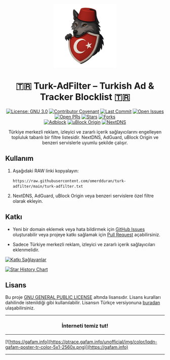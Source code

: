 <p align="center">
    <a href="https://reklamsiz-turkiye.com">
        <img src="https://github.com/omerdduran/turk-adfilter/blob/main/assets/logo.png?raw=true" alt="logo" width="200">
    </a>
</p>



<h1 align="center">🇹🇷 Turk-AdFilter – Turkish Ad & Tracker Blocklist 🇹🇷</h1>

<div align="center">

[![License: GNU 3.0](https://img.shields.io/badge/License-GNU%203.0-orange.svg)](https://opensource.org/license/gpl-3-0)
[![Contributor Covenant](https://img.shields.io/badge/Contributor%20Covenant-2.1-4baaaa.svg)](code_of_conduct.md)
[![Last Commit](https://img.shields.io/github/last-commit/omerdduran/turk-adfilter)](https://github.com/omerdduran/turk-adfilter/commits/main)
[![Open Issues](https://img.shields.io/github/issues/omerdduran/turk-adfilter)](https://github.com/omerdduran/turk-adfilter/issues)
[![Open PRs](https://img.shields.io/github/issues-pr/omerdduran/turk-adfilter)](https://github.com/omerdduran/turk-adfilter/pulls)
[![Stars](https://img.shields.io/github/stars/omerdduran/turk-adfilter)](https://github.com/omerdduran/turk-adfilter/stargazers)
[![Forks](https://img.shields.io/github/forks/omerdduran/turk-adfilter)](https://github.com/omerdduran/turk-adfilter/network/members)  
[![Adblock](https://img.shields.io/badge/syntax-Adblock%20Compatible-brightgreen)](#)
[![uBlock Origin](https://img.shields.io/badge/uBlock%20Origin-supported-brightgreen)](https://github.com/gorhill/uBlock)
[![NextDNS](https://img.shields.io/badge/NextDNS-supported-brightgreen)](https://nextdns.io)

</div>

<p align="center">Türkiye merkezli reklam, izleyici ve zararlı içerik sağlayıcılarını engelleyen topluluk tabanlı bir filtre listesidir. NextDNS, AdGuard, uBlock Origin ve benzeri servislerle uyumlu şekilde çalışır.</p>

## Kullanım

1. Aşağıdaki RAW linki kopyalayın:
   
   `https://raw.githubusercontent.com/omerdduran/turk-adfilter/main/turk-adfilter.txt`

2. NextDNS, AdGuard, uBlock Origin veya benzeri servislere özel filtre olarak ekleyin.

## Katkı

- Yeni bir domain eklemek veya hata bildirmek için [GitHub Issues](https://github.com/omerdduran/turk-adfilter/issues) oluşturabilir veya projeye katkı sağlamak için [Pull Request](https://github.com/omerdduran/turk-adfilter/pulls) açabilirsiniz.

- Sadece Türkiye merkezli reklam, izleyici ve zararlı içerik sağlayıcıları eklenmelidir.

[![Katkı Sağlayanlar](https://contrib.rocks/image?repo=omerdduran/turk-adfilter)](https://github.com/omerdduran/turk-adfilter)

[![Star History Chart](https://api.star-history.com/svg?repos=omerdduran/turk-adfilter&type=Timeline)](https://star-history.com/#omerdduran/turk-adfilter)

## Lisans

Bu proje [GNU GENERAL PUBLIC LICENSE](LICENSE) altında lisansıdır. Lisans kuralları dahilinde istenildiği gibi kullanılabilir. Lisansın Türkçe versiyonuna [buradan](GPL-3.0-TR) ulaşabilirsiniz.


---


<h3 align="center" ><strong>İnterneti temiz tut!</strong></h3>


---

[![https://gafam.info](https://ptrace.gafam.info/unofficial/img/color/lqdn-gafam-poster-tr-color-5x1-2560x.png)](https://gafam.info)

---



